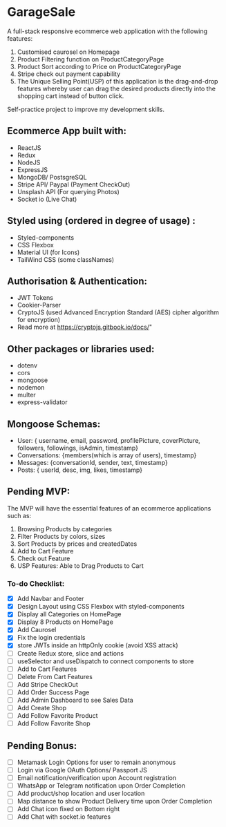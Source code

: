 # GarageSale

A full-stack responsive ecommerce web application with the following features:

1. Customised caurosel on Homepage
2. Product Filtering function on ProductCategoryPage
3. Product Sort according to Price on ProductCategoryPage
4. Stripe check out payment capability
5. The Unique Selling Point(USP) of this application is the drag-and-drop features whereby user can drag the desired products directly into the shopping cart instead of button click.

Self-practice project to improve my development skills.

## Ecommerce App built with:

- ReactJS
- Redux
- NodeJS
- ExpressJS
- MongoDB/ PostsgreSQL
- Stripe API/ Paypal (Payment CheckOut)
- Unsplash API (For querying Photos)
- Socket io (Live Chat)

## Styled using (ordered in degree of usage) :

- Styled-components
- CSS Flexbox
- Material UI (for Icons)
- TailWind CSS (some classNames)

## Authorisation & Authentication:

- JWT Tokens
- Cookier-Parser
- CryptoJS (used Advanced Encryption Standard (AES) cipher algorithm for encryption)
- Read more at https://cryptojs.gitbook.io/docs/"

## Other packages or libraries used:

- dotenv
- cors
- mongoose
- nodemon
- multer
- express-validator

## Mongoose Schemas:

- User: { username, email, password, profilePicture, coverPicture, followers, followings, isAdmin, timestamp}
- Conversations: {members(which is array of users), timestamp}
- Messages: {conversationId, sender, text, timestamp}
- Posts: { userId, desc, img, likes, timestamp}

## Pending MVP:

The MVP will have the essential features of an ecommerce applications such as:

1. Browsing Products by categories
2. Filter Products by colors, sizes
3. Sort Products by prices and createdDates
4. Add to Cart Feature
5. Check out Feature
6. USP Features: Able to Drag Products to Cart

### To-do Checklist:

- [x] Add Navbar and Footer
- [x] Design Layout using CSS Flexbox with styled-components
- [x] Display all Categories on HomePage
- [x] Display 8 Products on HomePage
- [x] Add Caurosel
- [x] Fix the login credentials
- [x] store JWTs inside an httpOnly cookie (avoid XSS attack)
- [ ] Create Redux store, slice and actions
- [ ] useSelector and useDispatch to connect components to store
- [ ] Add to Cart Features
- [ ] Delete From Cart Features
- [ ] Add Stripe CheckOut
- [ ] Add Order Success Page
- [ ] Add Admin Dashboard to see Sales Data
- [ ] Add Create Shop
- [ ] Add Follow Favorite Product
- [ ] Add Follow Favorite Shop

## Pending Bonus:

- [ ] Metamask Login Options for user to remain anonymous
- [ ] Login via Google OAuth Options/ Passport JS
- [ ] Email notification/verification upon Account registration
- [ ] WhatsApp or Telegram notification upon Order Completion
- [ ] Add product/shop location and user location
- [ ] Map distance to show Product Delivery time upon Order Completion
- [ ] Add Chat icon fixed on Bottom right
- [ ] Add Chat with socket.io features
